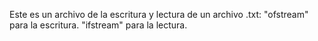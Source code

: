 Este es un archivo de la escritura y lectura de un archivo .txt: 
"ofstream" para la escritura.
"ifstream" para la lectura.
 